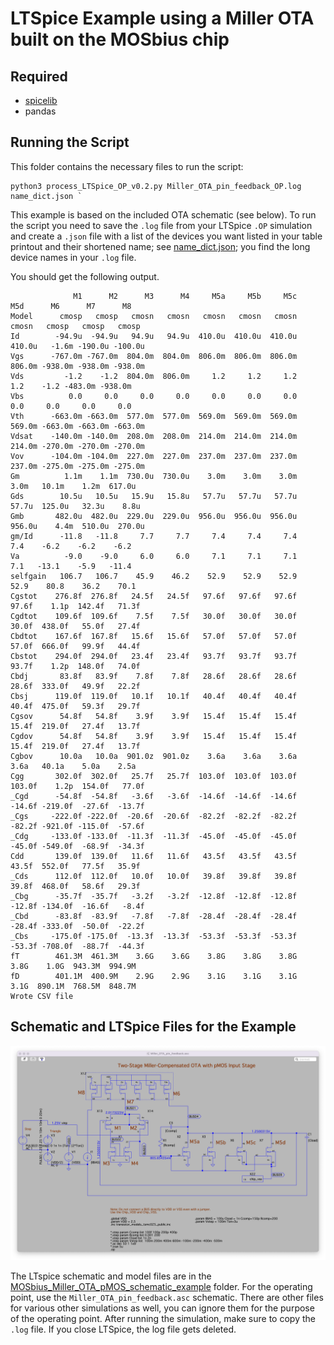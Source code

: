 # LTSpice Example using a Miller OTA built on the MOSbius chip

## Required
* [spicelib](https://pypi.org/project/spicelib/) 
* pandas

## Running the Script

This folder contains the necessary files to run the script:
```
python3 process_LTSpice_OP_v0.2.py Miller_OTA_pin_feedback_OP.log
name_dict.json `
```

This example is based on the included OTA schematic (see below). To run
the script you need to save the `.log` file from your LTSpice `.OP` simulation
and create a `.json` file with a list of the devices you want listed in
your table printout and their shortened name; see
[name_dict.json](./name_dict.json); you find the long device names in
your `.log` file. 

You should get the following output. 

```
              M1      M2      M3      M4     M5a     M5b     M5c     M5d      M6      M7      M8
Model      cmosp   cmosp   cmosn   cmosn   cmosn   cmosn   cmosn   cmosn   cmosp   cmosp   cmosp
Id        -94.9u  -94.9u   94.9u   94.9u  410.0u  410.0u  410.0u  410.0u   -1.6m -190.0u -100.0u
Vgs      -767.0m -767.0m  804.0m  804.0m  806.0m  806.0m  806.0m  806.0m -938.0m -938.0m -938.0m
Vds         -1.2    -1.2  804.0m  806.0m     1.2     1.2     1.2     1.2    -1.2 -483.0m -938.0m
Vbs          0.0     0.0     0.0     0.0     0.0     0.0     0.0     0.0     0.0     0.0     0.0
Vth      -663.0m -663.0m  577.0m  577.0m  569.0m  569.0m  569.0m  569.0m -663.0m -663.0m -663.0m
Vdsat    -140.0m -140.0m  208.0m  208.0m  214.0m  214.0m  214.0m  214.0m -270.0m -270.0m -270.0m
Vov      -104.0m -104.0m  227.0m  227.0m  237.0m  237.0m  237.0m  237.0m -275.0m -275.0m -275.0m
Gm          1.1m    1.1m  730.0u  730.0u    3.0m    3.0m    3.0m    3.0m   10.1m    1.2m  617.0u
Gds        10.5u   10.5u   15.9u   15.8u   57.7u   57.7u   57.7u   57.7u  125.0u   32.3u    8.8u
Gmb       482.0u  482.0u  229.0u  229.0u  956.0u  956.0u  956.0u  956.0u    4.4m  510.0u  270.0u
gm/Id      -11.8   -11.8     7.7     7.7     7.4     7.4     7.4     7.4    -6.2    -6.2    -6.2
Va          -9.0    -9.0     6.0     6.0     7.1     7.1     7.1     7.1   -13.1    -5.9   -11.4
selfgain   106.7   106.7    45.9    46.2    52.9    52.9    52.9    52.9    80.8    36.2    70.1
Cgstot    276.8f  276.8f   24.5f   24.5f   97.6f   97.6f   97.6f   97.6f    1.1p  142.4f   71.3f
Cgdtot    109.6f  109.6f    7.5f    7.5f   30.0f   30.0f   30.0f   30.0f  438.0f   55.0f   27.4f
Cbdtot    167.6f  167.8f   15.6f   15.6f   57.0f   57.0f   57.0f   57.0f  666.0f   99.9f   44.4f
Cbstot    294.0f  294.0f   23.4f   23.4f   93.7f   93.7f   93.7f   93.7f    1.2p  148.0f   74.0f
Cbdj       83.8f   83.9f    7.8f    7.8f   28.6f   28.6f   28.6f   28.6f  333.0f   49.9f   22.2f
Cbsj      119.0f  119.0f   10.1f   10.1f   40.4f   40.4f   40.4f   40.4f  475.0f   59.3f   29.7f
Cgsov      54.8f   54.8f    3.9f    3.9f   15.4f   15.4f   15.4f   15.4f  219.0f   27.4f   13.7f
Cgdov      54.8f   54.8f    3.9f    3.9f   15.4f   15.4f   15.4f   15.4f  219.0f   27.4f   13.7f
Cgbov      10.0a   10.0a  901.0z  901.0z    3.6a    3.6a    3.6a    3.6a   40.1a    5.0a    2.5a
Cgg       302.0f  302.0f   25.7f   25.7f  103.0f  103.0f  103.0f  103.0f    1.2p  154.0f   77.0f
_Cgd      -54.8f  -54.8f   -3.6f   -3.6f  -14.6f  -14.6f  -14.6f  -14.6f -219.0f  -27.6f  -13.7f
_Cgs     -222.0f -222.0f  -20.6f  -20.6f  -82.2f  -82.2f  -82.2f  -82.2f -921.0f -115.0f  -57.6f
_Cdg     -133.0f -133.0f  -11.3f  -11.3f  -45.0f  -45.0f  -45.0f  -45.0f -549.0f  -68.9f  -34.3f
Cdd       139.0f  139.0f   11.6f   11.6f   43.5f   43.5f   43.5f   43.5f  552.0f   77.5f   35.9f
_Cds      112.0f  112.0f   10.0f   10.0f   39.8f   39.8f   39.8f   39.8f  468.0f   58.6f   29.3f
_Cbg      -35.7f  -35.7f   -3.2f   -3.2f  -12.8f  -12.8f  -12.8f  -12.8f -134.0f  -16.6f   -8.4f
_Cbd      -83.8f  -83.9f   -7.8f   -7.8f  -28.4f  -28.4f  -28.4f  -28.4f -333.0f  -50.0f  -22.2f
_Cbs     -175.0f -175.0f  -13.3f  -13.3f  -53.3f  -53.3f  -53.3f  -53.3f -708.0f  -88.7f  -44.3f
fT        461.3M  461.3M    3.6G    3.6G    3.8G    3.8G    3.8G    3.8G    1.0G  943.3M  994.9M
fD        401.1M  400.9M    2.9G    2.9G    3.1G    3.1G    3.1G    3.1G  890.1M  768.5M  848.7M
Wrote CSV file
```

## Schematic and LTSpice Files for the Example

![Schematic](./MOSbius_Miller_OTA_pMOS_schematic_example/operating_point/Miller_OTA_pin_feedback_OP.png)

The LTspice schematic and model files are in the
[MOSbius_Miller_OTA_pMOS_schematic_example](./MOSbius_Miller_OTA_pMOS_schematic_example)
folder. For the operating point, use the `Miller_OTA_pin_feedback.asc`
schematic. There are other files for various other simulations as well,
you can ignore them for the purpose of the operating point. After
running the simulation, make sure to copy the `.log` file. If you close
LTSpice, the log file gets deleted. 

